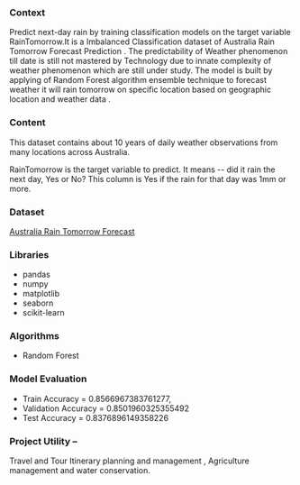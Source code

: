 ### Context
Predict next-day rain by training classification models on the target variable RainTomorrow.It is a Imbalanced Classification dataset of Australia Rain Tomorrow Forecast Prediction .
The predictability of Weather phenomenon till date is still not mastered by Technology due to innate complexity of weather phenomenon which are still under study. 
The model is built by applying of Random Forest algorithm ensemble technique to forecast weather it will rain tomorrow on specific location based on geographic location and weather data .

### Content
This dataset contains about 10 years of daily weather observations from many locations across Australia.

RainTomorrow is the target variable to predict. It means -- did it rain the next day, Yes or No? This column is Yes if the rain for that day was 1mm or more.

### Dataset
[Australia Rain Tomorrow Forecast](https://www.kaggle.com/jsphyg/weather-dataset-rattle-package)

### Libraries
- pandas
- numpy
- matplotlib
- seaborn
- scikit-learn

### Algorithms
 - Random Forest
 
### Model Evaluation

- Train Accuracy = 0.8566967383761277, 
- Validation Accuracy = 0.8501960325355492
- Test Accuracy = 0.8376896149358226

### Project Utility – 
Travel and Tour Itinerary planning and management , Agriculture management and water conservation.
